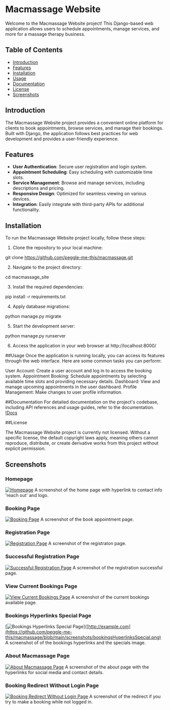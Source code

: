 # Macmassage Website

Welcome to the Macmassage Website project! This Django-based web application allows users to schedule appointments, manage services, and more for a massage therapy business.

## Table of Contents

- [Introduction](#introduction)
- [Features](#features)
- [Installation](#installation)
- [Usage](#usage)
- [Documentation](#documentation)
- [License](#license)
- [Screenshots](#screenshots)

## Introduction

The Macmassage Website project provides a convenient online platform for clients to book appointments, browse services, and manage their bookings. Built with Django, the application follows best practices for web development and provides a user-friendly experience.

## Features

- **User Authentication**: Secure user registration and login system.
- **Appointment Scheduling**: Easy scheduling with customizable time slots.
- **Service Management**: Browse and manage services, including descriptions and pricing.
- **Responsive Design**: Optimized for seamless viewing on various devices.
- **Integration**: Easily integrate with third-party APIs for additional functionality.

## Installation

To run the Macmassage Website project locally, follow these steps:

1. Clone the repository to your local machine:

  git clone https://github.com/peggle-me-this/macmassage.git

2. Navigate to the project directory:

  cd macmassage_site

3. Install the required dependencies:

  pip install -r requirements.txt

4. Apply database migrations:

  python manage.py migrate

5. Start the development server:

  python manage.py runserver

6. Access the application in your web browser at http://localhost:8000/

##Usage
Once the application is running locally, you can access its features through the web interface. Here are some common tasks you can perform:

User Account: Create a user account and log in to access the booking system.
Appointment Booking: Schedule appointments by selecting available time slots and providing necessary details.
Dashboard: View and manage upcoming appointments in the user dashboard.
Profile Management: Make changes to user profile information.

##Documentation
For detailed documentation on the project's codebase, including API references and usage guides, refer to the documentation.
[!Docs](https://github.com/peggle-me-this/macmassage/tree/main/docs)

##License

The Macmassage Website project is currently not licensed. Without a specific license, the default copyright laws apply, 
meaning others cannot reproduce, distribute, or create derivative works from this project without explicit permission.

## Screenshots

### Homepage
[![Homepage](index.htmlScreenshot.png)](https://github.com/peggle-me-this/macmassage/blob/main/screenshots/index.htmlScreenshot.png)
A screenshot of the home page with hyperlink to contact info 'reach out' and logo.

### Booking Page
[![Booking Page](bookAppointment.png)](https://github.com/peggle-me-this/macmassage/blob/main/screenshots/bookAppointment.png)
A screenshot of the book appointment page.

### Registration Page
[![Registration Page](registration.png)](https://github.com/peggle-me-this/macmassage/blob/main/screenshots/registration.png)
A screenshot of the registraton page.

### Successful Registration Page
[![Successful Registration Page](registrationSuccessful.png)](https://github.com/peggle-me-this/macmassage/blob/main/screenshots/registrationSuccessful.png)
A screenshot of the registration successful page.

### View Current Bookings Page
[![View Current Bookings Page](viewCurrentBookings.png)](https://github.com/peggle-me-this/macmassage/blob/main/screenshots/viewCurrentBookings.png)
A screenshot of the current bookings available page.

### Bookings Hyperlinks Special Page
[![Bookings Hyperlinks Special Page](bookingsHyperlinksSpecial.png)]([http://example.com](https://github.com/peggle-me-this/macmassage/blob/main/screenshots/bookingsHyperlinksSpecial.png)
A screenshot of of the bookings hyperlinks and the specials image.

### About Macmassage Page
[![About Macmassage Page](about_macmassageHyperlinks.png)](https://github.com/peggle-me-this/macmassage/blob/main/screenshots/about_macmassageHyperlinks.png)
A screenshot of the about page with the hyperlinks for social media and contact details.

### Booking Redirect Without Login Page
[![Booking Redirect Without Login Page](bookingRedirectWithoutLogin.png)](https://github.com/peggle-me-this/macmassage/blob/main/screenshots/bookingRedirectWithoutLogin.png)
A screenshot of the redirect if you try to make a booking while not logged in.
